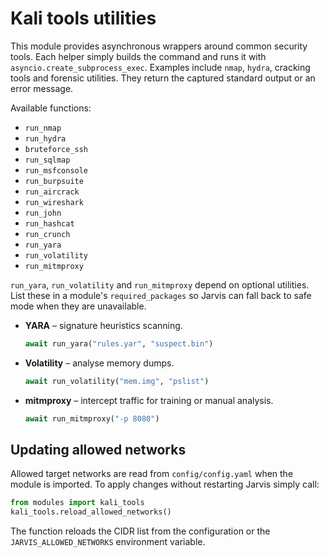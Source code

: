 # Kali tools utilities

This module provides asynchronous wrappers around common security tools. Each helper simply builds the command
and runs it with `asyncio.create_subprocess_exec`. Examples include `nmap`, `hydra`, cracking tools and forensic
utilities. They return the captured standard output or an error message.

Available functions:

- `run_nmap`
- `run_hydra`
- `bruteforce_ssh`
- `run_sqlmap`
- `run_msfconsole`
- `run_burpsuite`
- `run_aircrack`
- `run_wireshark`
- `run_john`
- `run_hashcat`
- `run_crunch`
- `run_yara`
- `run_volatility`
- `run_mitmproxy`

`run_yara`, `run_volatility` and `run_mitmproxy` depend on optional utilities.
List these in a module's `required_packages` so Jarvis can fall back to safe
mode when they are unavailable.

- **YARA** – signature heuristics scanning.
  ```python
  await run_yara("rules.yar", "suspect.bin")
  ```
- **Volatility** – analyse memory dumps.
  ```python
  await run_volatility("mem.img", "pslist")
  ```
- **mitmproxy** – intercept traffic for training or manual analysis.
  ```python
  await run_mitmproxy("-p 8080")
  ```

## Updating allowed networks

Allowed target networks are read from `config/config.yaml` when the module is
imported. To apply changes without restarting Jarvis simply call:

```python
from modules import kali_tools
kali_tools.reload_allowed_networks()
```

The function reloads the CIDR list from the configuration or the
`JARVIS_ALLOWED_NETWORKS` environment variable.
